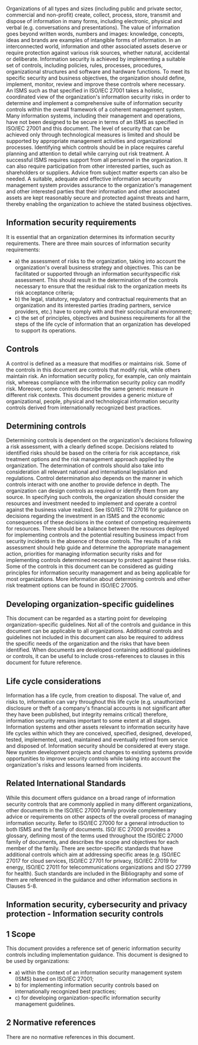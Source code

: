Organizations of all types and sizes (including public and private sector, commercial and non-profit) create, collect, process, store, transmit and dispose of information in many forms, including electronic, physical and verbal (e.g. conversations and presentations).
The value of information goes beyond written words, numbers and images: knowledge, concepts, ideas and brands are examples of intangible forms of information. In an interconnected world, information and other associated assets deserve or require protection against various risk sources, whether natural, accidental or deliberate.
Information security is achieved by implementing a suitable set of controls, including policies, rules, processes, procedures, organizational structures and software and hardware functions. To meet its specific security and business objectives, the organization should define, implement, monitor, review and improve these controls where necessary. An ISMS such as that specified in ISO/IEC 27001 takes a holistic, coordinated view of the organization's information security risks in order to determine and implement a comprehensive suite of information security controls within the overall framework of a coherent management system.
Many information systems, including their management and operations, have not been designed to be secure in terms of an ISMS as specified in ISO/IEC 27001 and this document. The level of security that can be achieved only through technological measures is limited and should be supported by appropriate management  activities  and  organizational  processes.  Identifying  which  controls  should  be  in  place requires careful planning and attention to detail while carrying out risk treatment.
A  successful  ISMS  requires  support  from  all  personnel  in  the  organization.  It  can  also  require participation  from  other  interested  parties,  such  as  shareholders  or  suppliers.  Advice  from  subject matter experts can also be needed.
A suitable, adequate and effective information security management system provides assurance to the organization's management and other interested parties that their information and other associated assets  are  kept  reasonably  secure  and  protected  against  threats  and  harm,  thereby  enabling  the organization to achieve the stated business objectives.
##    Information security requirements
It is essential that an organization determines its information security requirements. There are three main sources of information security requirements:
- a) the assessment of risks to the organization, taking into account the organization's overall business strategy  and  objectives.  This  can  be  facilitated  or  supported  through  an  information  securityspecific  risk  assessment.  This  should  result  in  the  determination  of  the  controls  necessary  to ensure that the residual risk to the organization meets its risk acceptance criteria;
- b) the  legal,  statutory,  regulatory  and  contractual  requirements  that  an  organization  and  its interested parties (trading partners, service providers, etc.) have to comply with and their sociocultural environment;
- c) the  set  of  principles,  objectives  and  business  requirements  for  all  the  steps  of  the  life  cycle  of information that an organization has developed to support its operations.
##    Controls
A control is defined as a measure that modifies or maintains risk. Some of the controls in this document are controls that modify risk, while others maintain risk. An information security policy, for example, can  only  maintain  risk,  whereas  compliance  with  the  information  security  policy  can  modify  risk. Moreover, some controls describe the same generic measure in different risk contexts. This document provides a generic mixture of organizational, people, physical and technological information security controls derived from internationally recognized best practices.
##    Determining controls
Determining controls is dependent on the organization's decisions following a risk assessment, with a  clearly  defined scope. Decisions related to identified risks should be based on the criteria for risk acceptance, risk treatment options and the risk management approach applied by the organization. The determination of controls should also take into consideration all relevant national and international legislation  and  regulations.  Control  determination  also  depends  on  the  manner  in  which  controls interact with one another to provide defence in depth.
The organization can design controls as required or identify them from any source. In specifying such controls,  the  organization  should  consider  the  resources  and  investment  needed  to  implement  and operate a control against the business value realized. See ISO/IEC TR 27016 for guidance on decisions regarding the investment in an ISMS and the economic consequences of these decisions in the context of competing requirements for resources.
There should be a balance between the resources deployed for implementing controls and the potential resulting  business  impact  from  security  incidents  in  the  absence  of  those  controls.  The  results  of  a risk  assessment should help guide and determine the appropriate management action, priorities for managing information security risks and for implementing controls determined necessary to protect against these risks.
Some of the controls in this document can be considered as guiding principles for information security management  and  as  being  applicable  for  most  organizations.  More  information  about  determining controls and other risk treatment options can be found in ISO/IEC 27005.
## 			Developing	organization-specific	guidelines
This  document  can  be  regarded  as  a  starting  point  for  developing  organization-specific  guidelines. Not all of the controls and guidance in this document can be applicable to all organizations. Additional controls and guidelines not included in this document can also be required to address the specific needs of the organization and the risks that have been identified. When documents are developed containing additional guidelines or controls, it can be useful to include cross-references to clauses in this document for future reference.
##    Life cycle considerations
Information has a life cycle, from creation to disposal. The value of, and risks to, information can vary throughout this life cycle (e.g. unauthorized disclosure or theft of a company's financial accounts is not significant after they have been published, but integrity remains critical) therefore, information security remains important to some extent at all stages.
Information systems and other assets relevant to information security have life cycles within which they are conceived, specified, designed, developed, tested, implemented, used, maintained and eventually retired from service and disposed of. Information security should be considered at every stage. New system  development  projects  and  changes  to  existing  systems  provide  opportunities  to  improve security controls while taking into account the organization's risks and lessons learned from incidents.
##    Related International Standards
While  this  document  offers  guidance  on  a  broad  range  of  information  security  controls  that  are commonly  applied  in  many  different  organizations,  other  documents  in  the  ISO/IEC  27000  family provide complementary advice or requirements on other aspects of the overall process of managing information security.
Refer  to  ISO/IEC  27000  for  a  general  introduction  to  both  ISMS  and  the  family  of  documents.  ISO/ IEC 27000 provides a glossary, defining most of the terms used throughout the ISO/IEC 27000 family of documents, and describes the scope and objectives for each member of the family.
There  are  sector-specific  standards  that  have  additional  controls  which  aim  at  addressing  specific areas  (e.g.  ISO/IEC  27017  for  cloud  services,  ISO/IEC  27701  for  privacy,  ISO/IEC  27019  for  energy, ISO/IEC 27011 for telecommunications organizations and ISO 27799 for health). Such standards are included in the Bibliography and some of them are referenced in the guidance and other information sections in Clauses 5-8.
## Information	security,	cybersecurity	and	privacy	protection - Information security controls
## 1 Scope
This document provides a reference set of generic information security controls including implementation guidance. This document is designed to be used by organizations:
- a) within the context of an information security management system (ISMS) based on ISO/IEC 27001;
- b) for implementing information security controls based on internationally recognized best practices;
- c) for developing organization-specific information security management guidelines.
## 2 Normative references
There are no normative references in this document.
